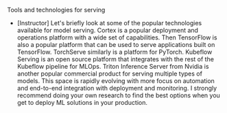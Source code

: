 Tools and technologies for serving
- [Instructor] Let's briefly look at some of the popular technologies available for model serving. Cortex is a popular deployment and operations platform with a wide set of capabilities. Then TensorFlow is also a popular platform that can be used to serve applications built on TensorFlow. TorchServe similarly is a platform for PyTorch. Kubeflow Serving is an open source platform that integrates with the rest of the Kubeflow pipeline for MLOps. Triton Inference Server from Nvidia is another popular commercial product for serving multiple types of models. This space is rapidly evolving with more focus on automation and end-to-end integration with deployment and monitoring. I strongly recommend doing your own research to find the best options when you get to deploy ML solutions in your production.